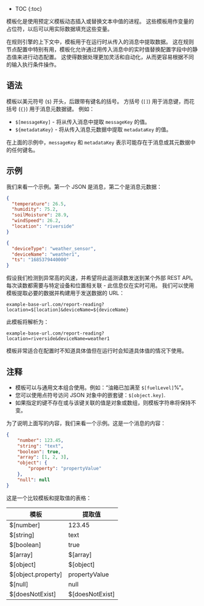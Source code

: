 * TOC
{:toc}

模板化是使用预定义模板动态插入或替换文本中值的进程。
这些模板用作变量的占位符，以后可以用实际数据填充这些变量。

在规则引擎的上下文中，模板用于在运行时从传入的消息中提取数据。
这在规则节点配置中特别有用，模板化允许通过用传入消息中的实时值替换配置字段中的静态值来进行动态配置。
这使得数据处理更加灵活和自动化，从而更容易根据不同的输入执行条件操作。

## 语法

模板以美元符号 (`$`) 开头，后跟带有键名的括号。
方括号 (`[]`) 用于消息键，而花括号 (`{}`) 用于消息元数据键。
例如：
- `$[messageKey]` - 将从传入消息中提取 `messageKey` 的值。
- `${metadataKey}` - 将从传入消息元数据中提取 `metadataKey` 的值。

在上面的示例中，`messageKey` 和 `metadataKey` 表示可能存在于消息或其元数据中的任何键名。

## 示例

我们来看一个示例。第一个 JSON 是消息，第二个是消息元数据：

```json
{
  "temperature": 26.5,
  "humidity": 75.2,
  "soilMoisture": 28.9,
  "windSpeed": 26.2,
  "location": "riverside"
}
```
```json
{
  "deviceType": "weather_sensor",
  "deviceName": "weather1",
  "ts": "1685379440000"
}
```

假设我们检测到异常高的风速，并希望将此遥测读数发送到某个外部 REST API。
每次读数都需要与特定设备和位置相关联 - 此信息仅在实时可用。
我们可以使用模板提取必要的数据并构建用于发送数据的 URL：

`example-base-url.com/report-reading?location=$[location]&deviceName=${deviceName}`

此模板将解析为：

`example-base-url.com/report-reading?location=riverside&deviceName=weather1`

模板非常适合在配置时不知道具体值但在运行时会知道具体值的情况下使用。

## 注释

- 模板可以与通用文本组合使用。例如：“油箱已加满至 `$[fuelLevel]`%”。
- 您可以使用点符号访问 JSON 对象中的嵌套键：`$[object.key]`.
- 如果指定的键不存在或与该键关联的值是对象或数组，则模板字符串将保持不变。

为了说明上面写的内容，我们来看一个示例。这是一个消息的内容：
```json
{
    "number": 123.45,
    "string": "text",
    "boolean": true,
    "array": [1, 2, 3],
    "object": {
        "property": "propertyValue"
    },
    "null": null
}
```
这是一个比较模板和提取值的表格：

| **模板**       | **提取值** |
|--------------------|---------------------|
| $[number]          | 123.45              |
| $[string]          | text                |
| $[boolean]         | true                |
| $[array]           | $[array]            |
| $[object]          | $[object]           |
| $[object.property] | propertyValue       |
| $[null]            | null                |
| $[doesNotExist]    | $[doesNotExist]     |